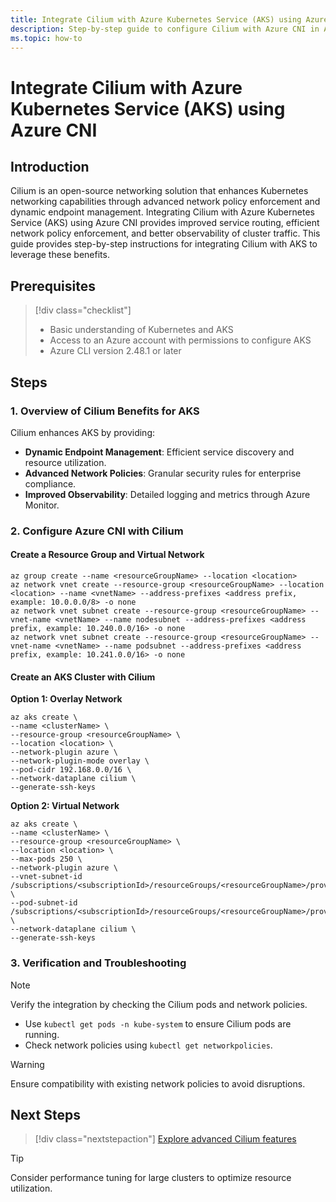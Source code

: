```yaml
---
title: Integrate Cilium with Azure Kubernetes Service (AKS) using Azure CNI
description: Step-by-step guide to configure Cilium with Azure CNI in AKS for enhanced networking capabilities.
ms.topic: how-to
---
```


# Integrate Cilium with Azure Kubernetes Service (AKS) using Azure CNI

## Introduction
Cilium is an open-source networking solution that enhances Kubernetes networking capabilities through advanced network policy enforcement and dynamic endpoint management. Integrating Cilium with Azure Kubernetes Service (AKS) using Azure CNI provides improved service routing, efficient network policy enforcement, and better observability of cluster traffic. This guide provides step-by-step instructions for integrating Cilium with AKS to leverage these benefits.

## Prerequisites

> [!div class="checklist"]
> * Basic understanding of Kubernetes and AKS
> * Access to an Azure account with permissions to configure AKS
> * Azure CLI version 2.48.1 or later

## Steps

### 1. Overview of Cilium Benefits for AKS
Cilium enhances AKS by providing:
- **Dynamic Endpoint Management**: Efficient service discovery and resource utilization.
- **Advanced Network Policies**: Granular security rules for enterprise compliance.
- **Improved Observability**: Detailed logging and metrics through Azure Monitor.

### 2. Configure Azure CNI with Cilium

#### Create a Resource Group and Virtual Network
```azurecli
az group create --name <resourceGroupName> --location <location>
az network vnet create --resource-group <resourceGroupName> --location <location> --name <vnetName> --address-prefixes <address prefix, example: 10.0.0.0/8> -o none
az network vnet subnet create --resource-group <resourceGroupName> --vnet-name <vnetName> --name nodesubnet --address-prefixes <address prefix, example: 10.240.0.0/16> -o none
az network vnet subnet create --resource-group <resourceGroupName> --vnet-name <vnetName> --name podsubnet --address-prefixes <address prefix, example: 10.241.0.0/16> -o none
```

#### Create an AKS Cluster with Cilium

**Option 1: Overlay Network**
```azurecli
az aks create \
--name <clusterName> \
--resource-group <resourceGroupName> \
--location <location> \
--network-plugin azure \
--network-plugin-mode overlay \
--pod-cidr 192.168.0.0/16 \
--network-dataplane cilium \
--generate-ssh-keys
```

**Option 2: Virtual Network**
```azurecli
az aks create \
--name <clusterName> \
--resource-group <resourceGroupName> \
--location <location> \
--max-pods 250 \
--network-plugin azure \
--vnet-subnet-id /subscriptions/<subscriptionId>/resourceGroups/<resourceGroupName>/providers/Microsoft.Network/virtualNetworks/<vnetName>/subnets/nodesubnet \
--pod-subnet-id /subscriptions/<subscriptionId>/resourceGroups/<resourceGroupName>/providers/Microsoft.Network/virtualNetworks/<vnetName>/subnets/podsubnet \
--network-dataplane cilium \
--generate-ssh-keys
```

### 3. Verification and Troubleshooting

> [!NOTE]
> Verify the integration by checking the Cilium pods and network policies.

- Use `kubectl get pods -n kube-system` to ensure Cilium pods are running.
- Check network policies using `kubectl get networkpolicies`.

> [!WARNING]
> Ensure compatibility with existing network policies to avoid disruptions.

## Next Steps

> [!div class="nextstepaction"]
> [Explore advanced Cilium features](https://learn.microsoft.com/en-us/azure/aks/azure-cni-powered-by-cilium)

> [!TIP]
> Consider performance tuning for large clusters to optimize resource utilization.